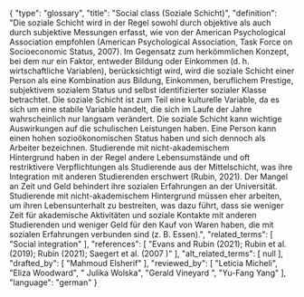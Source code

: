 {
    "type": "glossary",
    "title": "Social class (Soziale Schicht)",
    "definition": "Die soziale Schicht wird in der Regel sowohl durch objektive als auch durch subjektive Messungen erfasst, wie von der American Psychological Association empfohlen (American Psychological Association, Task Force on Socioeconomic Status, 2007). Im Gegensatz zum herkömmlichen Konzept, bei dem nur ein Faktor, entweder Bildung oder Einkommen (d. h. wirtschaftliche Variablen), berücksichtigt wird, wird die soziale Schicht einer Person als eine Kombination aus Bildung, Einkommen, beruflichem Prestige, subjektivem sozialem Status und selbst identifizierter sozialer Klasse betrachtet. Die soziale Schicht ist zum Teil eine kulturelle Variable, da es sich um eine stabile Variable handelt, die sich im Laufe der Jahre wahrscheinlich nur langsam verändert. Die soziale Schicht kann wichtige Auswirkungen auf die schulischen Leistungen haben. Eine Person kann einen hohen sozioökonomischen Status haben und sich dennoch als Arbeiter bezeichnen. Studierende mit nicht-akademischem Hintergrund haben in der Regel andere Lebensumstände und oft restriktivere Verpflichtungen als Studierende aus der Mittelschicht, was ihre Integration mit anderen Studierenden erschwert (Rubin, 2021). Der Mangel an Zeit und Geld behindert ihre sozialen Erfahrungen an der Universität. Studierende mit nicht-akademischem Hintergrund müssen eher arbeiten, um ihren Lebensunterhalt zu bestreiten, was dazu führt, dass sie weniger Zeit für akademische Aktivitäten und soziale Kontakte mit anderen Studierenden und weniger Geld für den Kauf von Waren haben, die mit sozialen Erfahrungen verbunden sind (z. B. Essen).",
    "related_terms": [
        "Social integration"
    ],
    "references": [
        "Evans and Rubin (2021); Rubin et al. (2019); Rubin (2021); Saegert et al. (2007 )"
    ],
    "alt_related_terms": [
        null
    ],
    "drafted_by": [
        "Mahmoud Elsherif"
    ],
    "reviewed_by": [
        "Leticia Micheli",
        "Eliza Woodward",
        " Julika Wolska",
        "Gerald Vineyard ",
        "Yu-Fang Yang"
    ],
    "language": "german"
}
